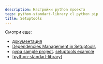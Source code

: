 ```yaml
---
description: Настройки python проекта
tags: python-standart-library cl python pip
title: Setuptools
---
```

Смотри еще:

- [документация](https://setuptools.pypa.io/en/latest/index.html)
- [Dependencies Management in Setuptools](https://setuptools.pypa.io/en/latest/userguide/dependency_management.html)
- [pypa sample project](https://github.com/pypa/sampleproject). [setuptools example](https://github.com/pypa/sampleproject/blob/main/setup.py)
- [[python-standart-library]]

[//begin]: # "Autogenerated link references for markdown compatibility"
[python-standart-library]: ../lists/python-standart-library "Стандартная библиотека python и полезные ресурсы"
[//end]: # "Autogenerated link references"